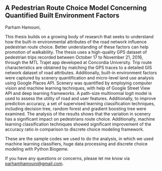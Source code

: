  ## A Pedestrian Route Choice Model Concerning Quantified Built Environment Factors
 Parham Hamouni,

This thesis builds on a growing body of research that seeks to understand how the built-in
environmental attributes of the road network influence pedestrian route choice. Better understanding
of these factors can help promotion of walkability. The thesis uses a high-quality GPS dataset of
pedestrian trips recorded between October 17 to November 21, 2016, through the MTL Trajet app
developed at Concordia University. Trip route characteristics are obtained by matching the GPS traces
to a detailed GIS network dataset of road attributes. Additionally, built-in environment factors were
captured by scenery quantification and micro-level land use analysis using Google Places API. Scenery
was quantified by employing computer vision and machine learning techniques, with help of Google
Street View API and deep learning frameworks. A path-size multinomial logit model is used to assess
the utility of road and user features. Additionally, to improve prediction accuracy, a set of supervised
learning classification techniques, including decision tree, random forest and gradient boosting tree
were examined. The analysis of the results shows that the variation in scenery has a significant impact
on pedestrians route choice. Additionally, machine learning classification techniques showed
significant improvement of the accuracy ratio in comparison to discrete choice modeling framework.

These are the sample codes we used to do the analysis, in which we used machine learning classifiers, huge data processing and discrete choice modeling with Python Biogeme.

If you have any questions or concerns, please let me know via [parhamhamouni@gmail.com](parhamhamouni@gmail.com). 
 



